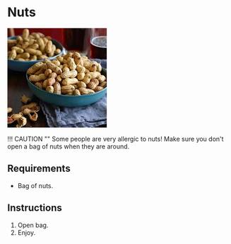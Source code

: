# Nuts

![](../img/peanuts.jpeg)

!!! CAUTION ""
    Some people are very allergic to nuts!
    Make sure you don't open a bag of nuts when they are around. 

## Requirements

- Bag of nuts.

## Instructions

1. Open bag.
2. Enjoy.
